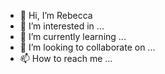 - 👋 Hi, I’m Rebecca
- 👀 I’m interested in ...
- 🌱 I’m currently learning ...
- 💞️ I’m looking to collaborate on ...
- 📫 How to reach me ...

<!---
rabohnert/rabohnert is a ✨ special ✨ repository because its `README.md` (this file) appears on your GitHub profile.
You can click the Preview link to take a look at your changes.
--->
